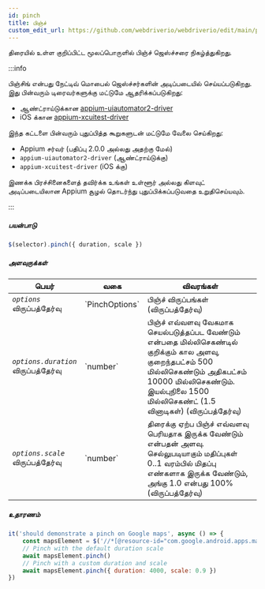 ```yaml
---
id: pinch
title: பிஞ்ச்
custom_edit_url: https://github.com/webdriverio/webdriverio/edit/main/packages/webdriverio/src/commands/mobile/pinch.ts
---
```


திரையில் உள்ள குறிப்பிட்ட மூலப்பொருளில் பிஞ்ச் ஜெஸ்ச்சரை நிகழ்த்துகிறது.

:::info

பிஞ்சிங் என்பது நேட்டிவ் மொபைல் ஜெஸ்ச்சர்களின் அடிப்படையில் செய்யப்படுகிறது. இது பின்வரும் டிரைவர்களுக்கு மட்டுமே ஆதரிக்கப்படுகிறது:
- ஆண்ட்ராய்டுக்கான [appium-uiautomator2-driver](https://github.com/appium/appium-uiautomator2-driver/blob/master/docs/android-mobile-gestures.md#mobile-pinchclosegesture)
- iOS க்கான [appium-xcuitest-driver](https://appium.github.io/appium-xcuitest-driver/latest/reference/execute-methods/#mobile-pinch)

இந்த கட்டளை பின்வரும் புதுப்பித்த கூறுகளுடன் மட்டுமே வேலை செய்கிறது:
 - Appium சர்வர் (பதிப்பு 2.0.0 அல்லது அதற்கு மேல்)
 - `appium-uiautomator2-driver` (ஆண்ட்ராய்டுக்கு)
 - `appium-xcuitest-driver` (iOS க்கு)

இணக்க பிரச்சினைகளைத் தவிர்க்க உங்கள் உள்ளூர் அல்லது கிளவுட் அடிப்படையிலான Appium சூழல் தொடர்ந்து புதுப்பிக்கப்படுவதை உறுதிசெய்யவும்.

:::

##### பயன்பாடு

```js
$(selector).pinch({ duration, scale })
```

##### அளவுருக்கள்

<table>
  <thead>
    <tr>
      <th>பெயர்</th><th>வகை</th><th>விவரங்கள்</th>
    </tr>
  </thead>
  <tbody>
    <tr>
      <td><code><var>options</var></code><br /><span className="label labelWarning">விருப்பத்தேர்வு</span></td>
      <td>`PinchOptions`</td>
      <td>பிஞ்ச் விருப்பங்கள் (விருப்பத்தேர்வு)</td>
    </tr>
    <tr>
      <td><code><var>options.duration</var></code><br /><span className="label labelWarning">விருப்பத்தேர்வு</span></td>
      <td>`number`</td>
      <td>பிஞ்ச் எவ்வளவு வேகமாக செயல்படுத்தப்பட வேண்டும் என்பதை மில்லிசெகண்டில் குறிக்கும் கால அளவு, குறைந்தபட்சம் 500 மில்லிசெகண்டும் அதிகபட்சம் 10000 மில்லிசெகண்டும். இயல்புநிலை 1500 மில்லிசெகண்ட் (1.5 வினாடிகள்) (விருப்பத்தேர்வு)</td>
    </tr>
    <tr>
      <td><code><var>options.scale</var></code><br /><span className="label labelWarning">விருப்பத்தேர்வு</span></td>
      <td>`number`</td>
      <td>திரைக்கு ஏற்ப பிஞ்ச் எவ்வளவு பெரியதாக இருக்க வேண்டும் என்பதன் அளவு. செல்லுபடியாகும் மதிப்புகள் 0..1 வரம்பில் மிதப்பு எண்களாக இருக்க வேண்டும், அங்கு 1.0 என்பது 100% (விருப்பத்தேர்வு)</td>
    </tr>
  </tbody>
</table>

##### உதாரணம்

```js title="pinch.js"
it('should demonstrate a pinch on Google maps', async () => {
    const mapsElement = $('//*[@resource-id="com.google.android.apps.maps:id/map_frame"]')
    // Pinch with the default duration scale
    await mapsElement.pinch()
    // Pinch with a custom duration and scale
    await mapsElement.pinch({ duration: 4000, scale: 0.9 })
})
```